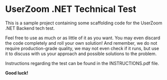 # UserZoom .NET Technical Test
This is a sample project containing some scaffolding code for the UserZoom .NET Backend tech test.

Feel free to use as much or as little of it as you want. You may even discard the code completely and
roll your own solution! And remember, we do not require production-grade quality,
we may not even check if it runs, but use it to discuss with us your approach and possible solutions
to the problem.

Instructions regarding the test can be found in the INSTRUCTIONS.pdf file.

**Good luck!**